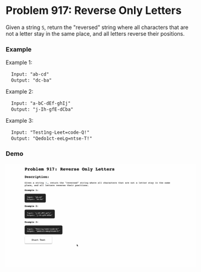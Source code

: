 # Problem 917: Reverse Only Letters

Given a string `S`, return the "reversed" string where all characters that are not a letter stay in the same place, and all letters reverse their positions.

### Example

Example 1:
```
  Input: "ab-cd"
  Output: "dc-ba"
```

Example 2:
```
  Input: "a-bC-dEf-ghIj"
  Output: "j-Ih-gfE-dCba"
```

Example 3:
```
  Input: "Test1ng-Leet=code-Q!"
  Output: "Qedo1ct-eeLg=ntse-T!"
```

### Demo
![problem-917](./problem-917.gif)

